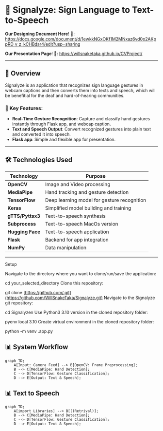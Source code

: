# 🌟 Signalyze: Sign Language to Text-to-Speech

**Our Designing Document Here**! 🚀 :
https://docs.google.com/document/d/1ewkkNGxOKf1M2MNxaz6vd0o2AKppRD_v_z_kCHBdar4/edit?usp=sharing

**Our Presentation Page**! 🐍: 
https://willsnaketaka.github.io/CVProject/

---

## 📖 Overview

Signalyze is an application that recognizes sign language gestures in webcam captions and then converts them into texts and speech, which will be benefitial for the deaf and hard-of-hearing communities.

### 🧩 Key Features:
- **Real-Time Gesture Recognition**: Capture and classify hand gestures instantly through Flask app, and webcap caption.
- **Text and Speech Output**: Convert recognized gestures into plain text and converted it into speech.
- **Flask app**: Simple and flexible app for presentation.



---

## 🛠️ Technologies Used

| Technology      | Purpose                                |
|------------------|----------------------------------------|
| **OpenCV**       | Image and Video processing   |
| **MediaPipe**    | Hand tracking and gesture detection    |
| **TensorFlow**   | Deep learning model for gesture recognition |
| **Keras**        | Simplified model building and training |
| **gTTS/Pyttsx3** | Text-to-speech synthesis               |
| **Subprocess**   | Text-to-speech MacOs version              |
| **Hugging Face** | Text-to-speech application              |
| **Flask**        | Backend for app integration            |
| **NumPy**        | Data manipulation                     |

---

Setup

Navigate to the directory where you want to clone/run/save the application:

cd your_selected_directory
Clone this repository:

git clone [https://github.com/.git](https://github.com/WillSnakeTaka/Signalyze.git)
Navigate to the Signalyze git repository:

cd Signalyzen
Use Python3 3.10 version in the cloned repository folder:

pyenv local 3.10
Create virtual environment in the cloned repository folder:

python -m venv .app.py


## 📊 System Workflow

```mermaid
graph TD;
    A[Input: Camera Feed] --> B[OpenCV: Frame Preprocessing];
    B --> C[MediaPipe: Hand Detection];
    C --> D[TensorFlow: Gesture Classification];
    D --> E[Output: Text & Speech];
```

## 📊 Text to Speech

```mermaid
graph TD;
    A[import Libraries] --> B[((Retrival)];
    B --> C[MediaPipe: Hand Detection];
    C --> D[TensorFlow: Gesture Classification];
    D --> E[Output: Text & Speech];
```





